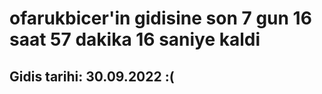 # ofarukbicer'in gidisine son 7 gun 16 saat 57 dakika 16 saniye kaldi

## Gidis tarihi: 30.09.2022 :(